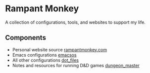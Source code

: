 # Rampant Monkey

A collection of configurations, tools, and websites to support my life.

## Components

- Personal website source [rampantmonkey.com](https://git.sr.ht/~rampantmonkey/rampantmonkey.com)
- Emacs configurations [emacsos](https://git.sr.ht/~rampantmonkey/emacsos)
- All other configurations [dot_files](https://git.sr.ht/~rampantmonkey/dot_files)
- Notes and resources for running D&D games [dungeon_master](https://git.sr.ht/~rampantmonkeydungeon_master)
